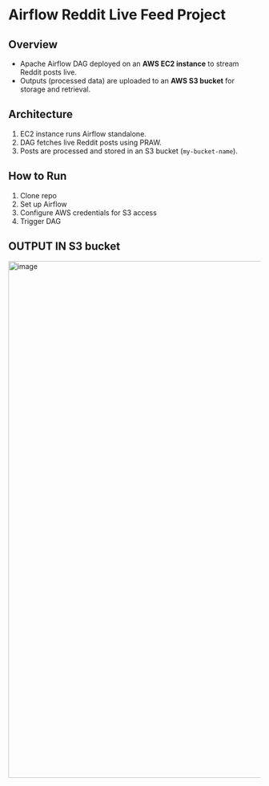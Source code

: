 # Airflow Reddit Live Feed Project

## Overview
- Apache Airflow DAG deployed on an **AWS EC2 instance** to stream Reddit posts live.
- Outputs (processed data) are uploaded to an **AWS S3 bucket** for storage and retrieval.

## Architecture
1. EC2 instance runs Airflow standalone.
2. DAG fetches live Reddit posts using PRAW.
3. Posts are processed and stored in an S3 bucket (`my-bucket-name`).

## How to Run
1. Clone repo
2. Set up Airflow
3. Configure AWS credentials for S3 access
4. Trigger DAG

## OUTPUT IN S3 bucket
<img width="1919" height="1030" alt="image" src="https://github.com/user-attachments/assets/e85b094b-d24b-4215-a204-bd1885609bcb" />

